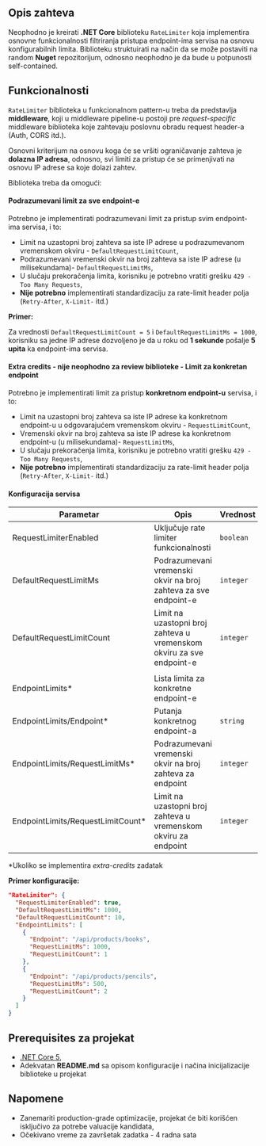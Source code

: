 ## Opis zahteva

Neophodno je kreirati **.NET Core** biblioteku `RateLimiter` koja implementira osnovne funkcionalnosti filtriranja pristupa endpoint-ima servisa na osnovu konfigurabilnih limita. Biblioteku struktuirati na način da se može postaviti na random **Nuget** repozitorijum, odnosno neophodno je da bude u potpunosti self-contained.

## Funkcionalnosti

`RateLimiter` biblioteka u funkcionalnom pattern-u treba da predstavlja **middleware**, koji u middleware pipeline-u postoji pre *request-specific* middleware biblioteka koje zahtevaju poslovnu obradu request header-a (Auth, CORS itd.).

Osnovni kriterijum na osnovu koga će se vršiti ograničavanje zahteva je **dolazna IP adresa**, odnosno, svi limiti za pristup će se primenjivati na osnovu IP adrese sa koje dolazi zahtev.

Biblioteka treba da omogući:

#### Podrazumevani limit za sve endpoint-e

Potrebno je implementirati podrazumevani limit za pristup svim endpoint-ima servisa, i to:

*   Limit na uzastopni broj zahteva sa iste IP adrese u podrazumevanom vremenskom okviru - `DefaultRequestLimitCount`,
*   Podrazumevani vremenski okvir na broj zahteva sa iste IP adrese (u milisekundama)- `DefaultRequestLimitMs`,
*   U slučaju prekoračenja limita, korisniku je potrebno vratiti grešku `429 - Too Many Requests`,
*   **Nije potrebno** implementirati standardizaciju za rate-limit header polja (`Retry-After`, `X-Limit-` itd.)

**Primer:**

Za vrednosti `DefaultRequestLimitCount = 5` i `DefaultRequestLimitMs = 1000`, korisniku sa jedne IP adrese dozvoljeno je da u roku od **1 sekunde** pošalje **5 upita** ka endpoint-ima servisa.

#### **Extra credits** - **nije neophodno za review biblioteke** - Limit za konkretan endpoint

Potrebno je implementirati limit za pristup **konkretnom endpoint-u** servisa, i to:

*   Limit na uzastopni broj zahteva sa iste IP adrese ka konkretnom endpoint-u u odgovarajućem vremenskom okviru - `RequestLimitCount`,
*   Vremenski okvir na broj zahteva sa iste IP adrese ka konkretnom endpoint-u (u milisekundama)- `RequestLimitMs`,
*   U slučaju prekoračenja limita, korisniku je potrebno vratiti grešku `429 - Too Many Requests`,
*   **Nije potrebno** implementirati standardizaciju za rate-limit header polja (`Retry-After`, `X-Limit-` itd.)

#### Konfiguracija servisa

| Parametar                         | Opis                                                                  | Vrednost  |
| --------------------------------- | --------------------------------------------------------------------- | --------- |
| RequestLimiterEnabled             | Uključuje rate limiter funkcionalnosti                                | `boolean` |
| DefaultRequestLimitMs             | Podrazumevani vremenski okvir na broj zahteva za sve endpoint-e       | `integer` |
| DefaultRequestLimitCount          | Limit na uzastopni broj zahteva u vremenskom okviru za sve endpoint-e | `integer` |
|                                   |                                                                       |           |
| EndpointLimits*                   | Lista limita za konkretne endpoint-e                                  |           |
| EndpointLimits/Endpoint*          | Putanja konkretnog endpoint-a                                         | `string`  |
| EndpointLimits/RequestLimitMs*    | Podrazumevani vremenski okvir na broj zahteva za endpoint             | `integer` |
| EndpointLimits/RequestLimitCount* | Limit na uzastopni broj zahteva u vremenskom okviru za endpoint       | `integer` |

*Ukoliko se implementira _extra-credits_ zadatak

**Primer konfiguracije:**

```json
"RateLimiter": {
  "RequestLimiterEnabled": true,
  "DefaultRequestLimitMs": 1000,
  "DefaultRequestLimitCount": 10,
  "EndpointLimits": [
    {
      "Endpoint": "/api/products/books",
      "RequestLimitMs": 1000,
      "RequestLimitCount": 1
    },
    {
      "Endpoint": "/api/products/pencils",
      "RequestLimitMs": 500,
      "RequestLimitCount": 2
    }
  ]
}
```

## Prerequisites za projekat

*   [.NET Core 5](https://dotnet.microsoft.com/download/dotnet/5.0),
*   Adekvatan **README.md** sa opisom konfiguracije i načina inicijalizacije biblioteke u projekat

## Napomene

*   Zanemariti production-grade optimizacije, projekat će biti korišćen isključivo za potrebe valuacije kandidata,
*   Оčekivano vreme za završetak zadatka - 4 radna sata
